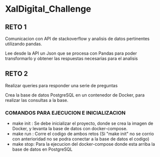 # XalDigital_Challenge

## RETO 1
Comunicacion con API de stackoverflow y analisis de datos pertinentes utilizando pandas.

Lee desde la API un Json que se procesa con Pandas para poder transformarlo y obtener las respuestas necesarias para el analisis

## RETO 2
Realizar queries para responder una serie de preguntas

Crea la base de datos PostgreSQL en un contenedor de Docker, para realizar las consultas a la base.

### COMANDOS PARA EJECUCION E INICIALIZACION
- make init : Se debe inicializar el proyecto, donde se crea la imagen de Docker, y levanta la base de datos con docker-compose.
- make run : Corre el codigo de ambos retos (Si "make init" no se corrio con anterioridad no se podra conectar a la base de datos el codigo)
- make stop: Para la ejecucion del docker-compose donde esta arriba la base de datos en PostgreSQL

